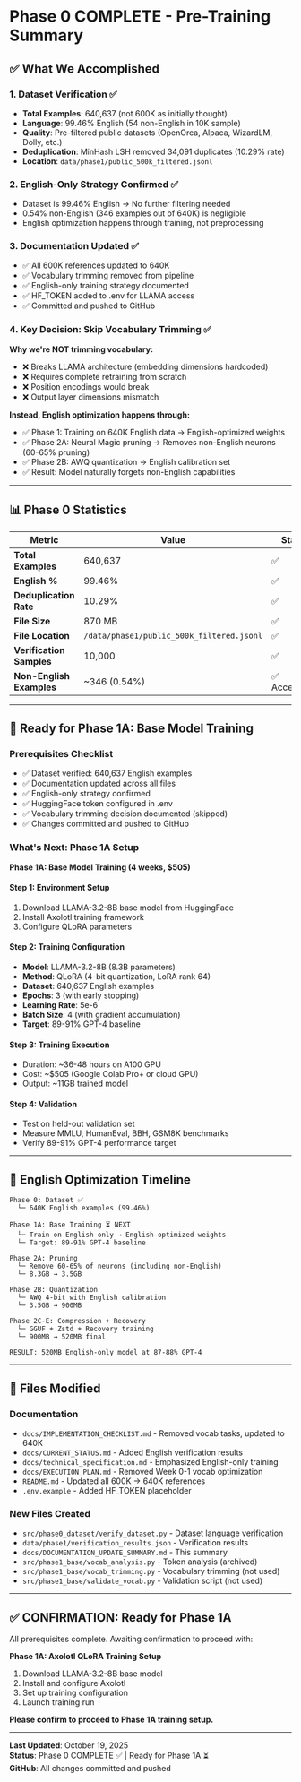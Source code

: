 # Phase 0 COMPLETE - Pre-Training Summary

## ✅ What We Accomplished

### 1. Dataset Verification ✅
- **Total Examples**: 640,637 (not 600K as initially thought)
- **Language**: 99.46% English (54 non-English in 10K sample)
- **Quality**: Pre-filtered public datasets (OpenOrca, Alpaca, WizardLM, Dolly, etc.)
- **Deduplication**: MinHash LSH removed 34,091 duplicates (10.29% rate)
- **Location**: `data/phase1/public_500k_filtered.jsonl`

### 2. English-Only Strategy Confirmed ✅
- Dataset is 99.46% English → No further filtering needed
- 0.54% non-English (346 examples out of 640K) is negligible
- English optimization happens through training, not preprocessing

### 3. Documentation Updated ✅
- ✅ All 600K references updated to 640K
- ✅ Vocabulary trimming removed from pipeline
- ✅ English-only training strategy documented
- ✅ HF_TOKEN added to .env for LLAMA access
- ✅ Committed and pushed to GitHub

### 4. Key Decision: Skip Vocabulary Trimming ✅
**Why we're NOT trimming vocabulary:**
- ❌ Breaks LLAMA architecture (embedding dimensions hardcoded)
- ❌ Requires complete retraining from scratch
- ❌ Position encodings would break
- ❌ Output layer dimensions mismatch

**Instead, English optimization happens through:**
- ✅ Phase 1: Training on 640K English data → English-optimized weights
- ✅ Phase 2A: Neural Magic pruning → Removes non-English neurons (60-65% pruning)
- ✅ Phase 2B: AWQ quantization → English calibration set
- ✅ Result: Model naturally forgets non-English capabilities

---

## 📊 Phase 0 Statistics

| Metric | Value | Status |
|--------|-------|--------|
| **Total Examples** | 640,637 | ✅ |
| **English %** | 99.46% | ✅ |
| **Deduplication Rate** | 10.29% | ✅ |
| **File Size** | 870 MB | ✅ |
| **File Location** | `/data/phase1/public_500k_filtered.jsonl` | ✅ |
| **Verification Samples** | 10,000 | ✅ |
| **Non-English Examples** | ~346 (0.54%) | ✅ Acceptable |

---

## 🚀 Ready for Phase 1A: Base Model Training

### Prerequisites Checklist
- ✅ Dataset verified: 640,637 English examples
- ✅ Documentation updated across all files
- ✅ English-only strategy confirmed
- ✅ HuggingFace token configured in .env
- ✅ Vocabulary trimming decision documented (skipped)
- ✅ Changes committed and pushed to GitHub

### What's Next: Phase 1A Setup

**Phase 1A: Base Model Training (4 weeks, $505)**

#### Step 1: Environment Setup
1. Download LLAMA-3.2-8B base model from HuggingFace
2. Install Axolotl training framework
3. Configure QLoRA parameters

#### Step 2: Training Configuration
- **Model**: LLAMA-3.2-8B (8.3B parameters)
- **Method**: QLoRA (4-bit quantization, LoRA rank 64)
- **Dataset**: 640,637 English examples
- **Epochs**: 3 (with early stopping)
- **Learning Rate**: 5e-6
- **Batch Size**: 4 (with gradient accumulation)
- **Target**: 89-91% GPT-4 baseline

#### Step 3: Training Execution
- Duration: ~36-48 hours on A100 GPU
- Cost: ~$505 (Google Colab Pro+ or cloud GPU)
- Output: ~11GB trained model

#### Step 4: Validation
- Test on held-out validation set
- Measure MMLU, HumanEval, BBH, GSM8K benchmarks
- Verify 89-91% GPT-4 performance target

---

## 🎯 English Optimization Timeline

```
Phase 0: Dataset ✅
  └─ 640K English examples (99.46%)

Phase 1A: Base Training ⏳ NEXT
  └─ Train on English only → English-optimized weights
  └─ Target: 89-91% GPT-4 baseline

Phase 2A: Pruning 
  └─ Remove 60-65% of neurons (including non-English)
  └─ 8.3GB → 3.5GB

Phase 2B: Quantization
  └─ AWQ 4-bit with English calibration
  └─ 3.5GB → 900MB

Phase 2C-E: Compression + Recovery
  └─ GGUF + Zstd + Recovery training
  └─ 900MB → 520MB final

RESULT: 520MB English-only model at 87-88% GPT-4
```

---

## 📝 Files Modified

### Documentation
- `docs/IMPLEMENTATION_CHECKLIST.md` - Removed vocab tasks, updated to 640K
- `docs/CURRENT_STATUS.md` - Added English verification results
- `docs/technical_specification.md` - Emphasized English-only training
- `docs/EXECUTION_PLAN.md` - Removed Week 0-1 vocab optimization
- `README.md` - Updated all 600K → 640K references
- `.env.example` - Added HF_TOKEN placeholder

### New Files Created
- `src/phase0_dataset/verify_dataset.py` - Dataset language verification
- `data/phase1/verification_results.json` - Verification results
- `docs/DOCUMENTATION_UPDATE_SUMMARY.md` - This summary
- `src/phase1_base/vocab_analysis.py` - Token analysis (archived)
- `src/phase1_base/vocab_trimming.py` - Vocabulary trimming (not used)
- `src/phase1_base/validate_vocab.py` - Validation script (not used)

---

## ✅ CONFIRMATION: Ready for Phase 1A

All prerequisites complete. Awaiting confirmation to proceed with:

**Phase 1A: Axolotl QLoRA Training Setup**
1. Download LLAMA-3.2-8B base model
2. Install and configure Axolotl
3. Set up training configuration
4. Launch training run

**Please confirm to proceed to Phase 1A training setup.**

---

**Last Updated**: October 19, 2025  
**Status**: Phase 0 COMPLETE ✅ | Ready for Phase 1A ⏳  
**GitHub**: All changes committed and pushed
